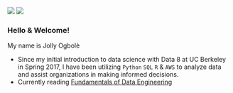 [<img src="https://img.shields.io/badge/linkedin-%230077B5.svg?&style=for-the-badge&logo=linkedin&logoColor=white" />](http://www.linkedin.com/in/jollyogbole)
[<img src="https://img.shields.io/badge/Medium-12100E?style=for-the-badge&logo=medium&logoColor=white" />](https://medium.com/@jollywonder)

### Hello & Welcome! 

My name is Jolly Ogbolè

- Since my initial introduction to data science with Data 8 at UC Berkeley in Spring 2017, I have been utilizing `Python` `SQL` `R` & `AWS` to analyze data and assist organizations in making informed decisions.
- Currently reading [Fundamentals of Data Engineering](https://www.oreilly.com/library/view/fundamentals-of-data/9781098108298/)
